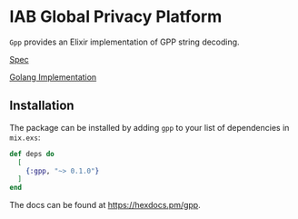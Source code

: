# IAB Global Privacy Platform
`Gpp` provides an Elixir implementation of GPP string decoding.

[Spec](https://github.com/InteractiveAdvertisingBureau/Global-Privacy-Platform)

[Golang Implementation](https://github.com/prebid/go-gpp)

## Installation

The package can be installed by adding `gpp` to your list of dependencies in `mix.exs`:

```elixir
def deps do
  [
    {:gpp, "~> 0.1.0"}
  ]
end
```

The docs can be found at <https://hexdocs.pm/gpp>.

